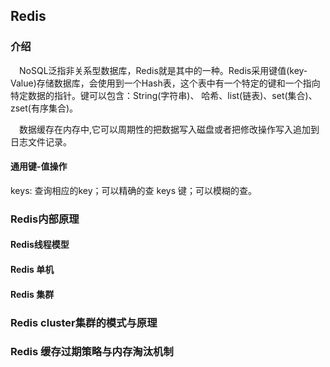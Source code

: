 ## Redis

### 介绍
&ensp;&ensp;NoSQL泛指非关系型数据库，Redis就是其中的一种。Redis采用键值(key-Value)存储数据库，会使用到一个Hash表，这个表中有一个特定的键和一个指向特定数据的指针。键可以包含：String(字符串)、 哈希、list(链表)、set(集合)、zset(有序集合)。

&ensp;&ensp;数据缓存在内存中,它可以周期性的把数据写入磁盘或者把修改操作写入追加到日志文件记录。

#### 通用键-值操作
keys: 查询相应的key；可以精确的查 keys 键；可以模糊的查。

### Redis内部原理

#### Redis线程模型

#### Redis 单机

#### Redis 集群

### Redis cluster集群的模式与原理

### Redis 缓存过期策略与内存淘汰机制





 